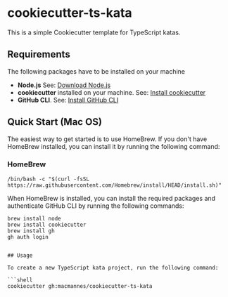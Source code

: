 # cookiecutter-ts-kata

This is a simple Cookiecutter template for TypeScript katas.

## Requirements

The following packages have to be installed on your machine

-  **Node.js**  See: [Download Node.js](https://nodejs.org/en/download/package-manager)
-  **cookiecutter** installed on your machine. See: [Install cookiecutter](https://cookiecutter.readthedocs.io/en/1.7.0/installation.html)
-  **GitHub CLI**. See: [Install GitHub CLI](https://cli.github.com/manual/installation)

## Quick Start (Mac OS)

The easiest way to get started is to use HomeBrew. If you don't have HomeBrew installed, you can install it by running the following command:

### HomeBrew 

```shell
/bin/bash -c "$(curl -fsSL https://raw.githubusercontent.com/Homebrew/install/HEAD/install.sh)"
```

When HomeBrew is installed, you can install the required packages and authenticate GitHub CLI by running the following commands:

```shell
brew install node
brew install cookiecutter
brew install gh
gh auth login
```

```shell

## Usage

To create a new TypeScript kata project, run the following command:

```shell
cookiecutter gh:macmannes/cookiecutter-ts-kata
```